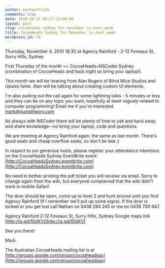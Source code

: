 ```yaml
---
author: markaufflick
comments: true
date: 2010-10-27 04:27:12+00:00
layout: post
slug: cocoaheads-sydney-for-november-is-next-week
title: CocoaHeads Sydney for November is next week
wordpress_id: 74
---
```


Thursday, November 4, 2010 18:30 at Agency Rainford - 2-12 Foveaux St, Surry Hills, Sydney

First Thursday of the month == CocoaHeads+NSCoder Sydney (combination of CocoaHeads and hack night so bring your laptop!).

This month we will be hearing from Alan Rogers of Blind Mice Studios and Upsies fame. Alan will be talking about creating custom UI elements.

I'm also putting out the call again for some lightning talks - 5 minutes or less and they can be on any topic you want, hopefully at least *vaguely* related to computer programming! Email me if you're interested [mark@pumptheory.com](mailto:mark@pumptheory.com)

As always with NSCoder there will be plenty of time to yak and hack away and share knowledge—so bring your laptop, code and questions.

We are meeting at Agency Rainford again, the same as last month. There's good seats and cheap overflow seats, so don't be late ;)

In respect to our generous hosts, please register your attendance intentions on the CocoaHeads Sydney EventBrite event: [http://CocoaHeadsSydney.eventbrite.com](http://CocoaHeadsSydney.eventbrite.com)

No need to bother printing the pdf ticket you will receive via email. Sorry to change again from the wiki, but everyone complained that the wiki didn't work in mobile Safari!

The door should be open, come up to level 2 and hunt around until you find Agency Rainford (If I remember we'll put up some signs). If the door is locked or you get lost call Nathan on 0438 284 245 or me on 0438 700 647.

Agency Rainford
2-12 Foveaux St, Surry Hills, Sydney
Google maps link [http://is.gd/fDdXV](http://is.gd/fDdXV)

See you there!

Mark.

The Australian CocoaHeads mailing list is at [http://groups.google.com/group/cocoaheadsau](http://groups.google.com/group/cocoaheadsau)

